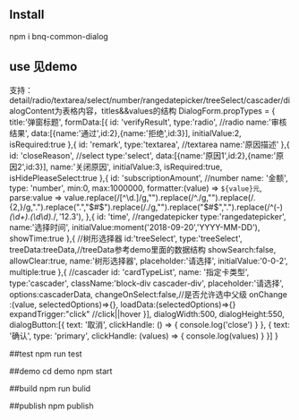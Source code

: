 ## Install
npm i bnq-common-dialog


## use 见demo
支持：detail/radio/textarea/select/number/rangedatepicker/treeSelect/cascader/dialogContent为表格内容，titles&&values的结构
DialogForm.propTypes = {
    title:'弹窗标题',
    formData:[{
        id: 'verifyResult',
        type:'radio',               //radio
        name:'审核结果',
        data:[{name:'通过',id:2},{name:'拒绝',id:3}],
        initialValue:2,
        isRequired:true
    },{
        id: 'remark',
        type:'textarea',            //textarea
        name:'原因描述'
    },{
        id: 'closeReason',          //select
        type:'select',
        data:[{name:'原因1',id:2},{name:'原因2',id:3}],
        name:'关闭原因',
        initialValue:3,
        isRequired:true,
        isHidePleaseSelect:true
    },{
          id: 'subscriptionAmount', //number
          name: '金额',
          type: 'number',
          min:0,
          max:1000000,
          formatter:(value) => `${value}元`,
          parse:value => value.replace(/[^\d.]/g,"").replace(/^\./g,"").replace(/\.{2,}/g,".").replace(".","$#$").replace(/\./g,"").replace("$#$",".").replace(/^(\-)*(\d+)\.(\d\d).*$/,'$1$2.$3'),
      },{
        id: 'time',                 //rangedatepicker
        type:'rangedatepicker',
        name:'选择时间',
        initialValue:moment('2018-09-20','YYYY-MM-DD'),
        showTime:true
    },{                             //树形选择器
          id:'treeSelect',
          type:'treeSelect',
          treeData:treeData,//treeData参考demo里面的数据结构
          showSearch:false,
          allowClear:true,
          name:'树形选择器',
          placeholder:'请选择',
          initialValue:'0-0-2',
          multiple:true
      },{                           //cascader
        id: 'cardTypeList',
        name: '指定卡类型',
        type:'cascader',
        className:'block-div cascader-div',
        placeholder:'请选择',
        options:cascaderData,
        changeOnSelect:false,//是否允许选中父级
        onChange :(value, selectedOptions)=>{},
        loadData:(selectedOptions)=>{}
        expandTrigger:"click"  //click||hover
    }],
    dialogWidth:500,
    dialogHeight:550,
    dialogButton:[{
        text: '取消',
        clickHandle: () => {
                console.log('close')
            }
        },
        {
            text: '确认',
            type: 'primary',
            clickHandle: (values) => {
                console.log(values)
            }
        }]
}

##test
npm run test

##demo
cd demo
npm start

##build
npm run bulid

##publish
npm publish

